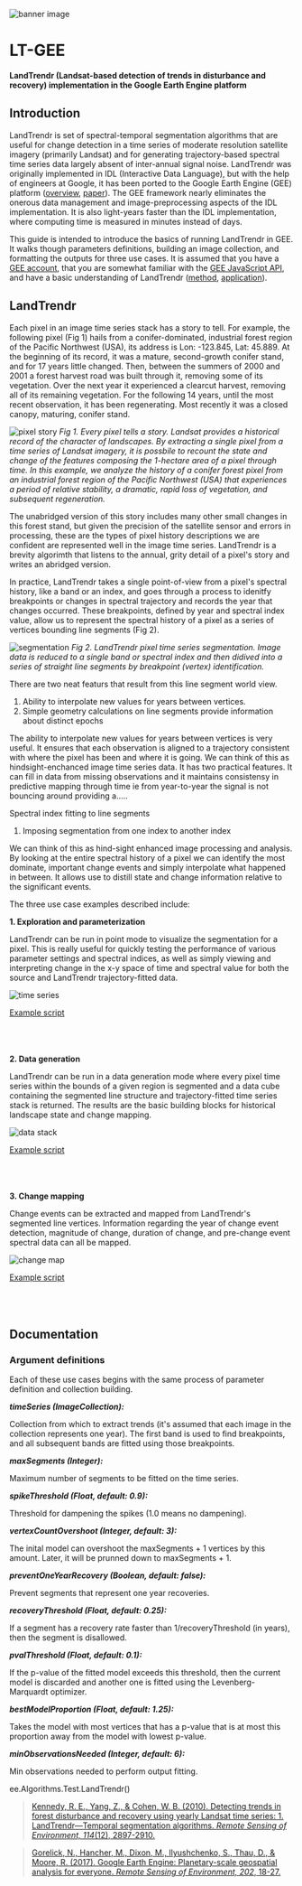 ![banner image](https://github.com/eMapR/LT-GEE/blob/master/imgs/lt_gee_symbols_small.png)

# **LT-GEE**

**LandTrendr (Landsat-based detection of trends in disturbance and recovery) 
implementation in the Google Earth Engine platform**

## Introduction

LandTrendr is set of spectral-temporal segmentation algorithms that are useful 
for change detection in a time series of moderate resolution satellite imagery (primarily Landsat) 
and for generating trajectory-based spectral time series data largely absent of 
inter-annual signal noise. LandTrendr was originally implemented in IDL 
(Interactive Data Language), but with the help of engineers at Google, it has 
been ported to the Google Earth Engine (GEE) platform 
([overview](https://earthengine.google.com/), [paper](https://github.com/eMapR/LT-GEE/blob/master/docs/gorelick_etal_2017_google_earth_engine.pdf)). 
The GEE framework nearly eliminates the onerous data management and image-preprocessing 
aspects of the IDL implementation. It is also light-years faster than the IDL 
implementation, where computing time is measured in minutes instead of days.

This guide is intended to introduce the basics of running LandTrendr in GEE. 
It walks though parameters definitions, building an image collection, and 
formatting the outputs for three use cases. It is assumed that you have a 
[GEE account](https://signup.earthengine.google.com/#!/), that you are 
somewhat familiar with the [GEE JavaScript API](https://developers.google.com/earth-engine/), 
and have a basic understanding of LandTrendr 
([method](https://github.com/eMapR/LT-GEE/blob/master/docs/kennedy_etal_2010_landtrendr.pdf), 
[application](https://github.com/eMapR/LT-GEE/blob/master/docs/kennedy_etal_2012_disturbance_nwfp.pdf)).

## LandTrendr

Each pixel in an image time series
stack has a story to tell. For example, the following pixel (Fig 1) hails from a conifer-dominated,
industrial forest region of the Pacific Northwest (USA), its address is Lon: -123.845, Lat: 45.889. At the
beginning of its record, it was a mature, second-growth conifer stand, and for 17 years little changed.
Then, between the summers of 2000 and 2001 a forest harvest road was built through it, removing some of its 
vegetation. Over the next year it experienced a clearcut harvest, removing all of its remaining
vegetation. For the following 14 years, until the most recent observation, it has been regenerating. Most
recently it was a closed canopy, maturing, conifer stand.
<br>

![pixel story](https://github.com/eMapR/LT-GEE/blob/master/imgs/pixel_story.jpg)
*Fig 1. Every pixel tells a story. Landsat provides a historical record of the character of landscapes. By
extracting a single pixel from a time series of Landsat imagery, it is possbile to recount the state and change of 
the features composing the 1-hectare area of a pixel through time. In this example, we analyze the history of a conifer 
forest pixel from an industrial forest region of the Pacific Northwest (USA) that experiences a period of relative stability,
a dramatic, rapid loss of vegetation, and subsequent regeneration.*
<br>

The unabridged version of this story includes many other small changes in this forest stand, but given the precision of 
the satellite sensor and errors in processing, these are the types of pixel history descriptions we are confident 
are represented well in the image time series. LandTrendr is a brevity algorimth that listens to the annual, grity 
detail of a pixel's story and writes an abridged version. 

In practice, LandTrendr takes a single point-of-view from a pixel's spectral history, like a band or an index, and
goes through a process to idenitfy breakpoints or changes in spectral trajectory and records the year that changes occurred.
These breakpoints, defined by year and spectral index value, allow us to represent the spectral history of a pixel as a 
series of vertices bounding line segments (Fig 2). 
<br>

![segmentation](https://github.com/eMapR/LT-GEE/blob/master/imgs/segmentation.png)
*Fig 2. LandTrendr pixel time series segmentation. Image data is reduced to a single band or spectral index
and then didived into a series of straight line segments by breakpoint (vertex) identification.*
<br>

There are two neat featurs that result from this line segment world view.
 
1. Ability to interpolate new values for years between vertices.
2. Simple geometry calculations on line segments provide information about distinct epochs

The ability to interpolate new values for years between vertices is very useful. It ensures that each observation
is aligned to a trajectory consistent with where the pixel has been and where it is going. We can think of this 
as hindsight-enchanced image time series data. It has two practical features. It can fill in data from missing 
observations and it maintains consistensy in predictive mapping through time ie from year-to-year the signal is 
not bouncing around providing a.....   

Spectral index fitting to line segments 

1. Imposing segmentation from one index to another index


  





  



We can think of this as hind-sight enhanced 
image processing and analysis. By looking at the entire spectral history of a pixel we can identify 
the most dominate, important change events and simply interpolate what happened in between. It allows 
use to distill state and change information relative to the significant events.  





The three use case examples described include:

**1. Exploration and parameterization**

LandTrendr can be run in point mode to visualize the segmentation for a pixel. 
This is really useful for quickly testing the performance of various parameter 
settings and spectral indices, as well as simply viewing and interpreting change 
in the x-y space of time and spectral value for both the source and LandTrendr 
trajectory-fitted data.

![time series](https://github.com/eMapR/LT-GEE/blob/master/imgs/time_series.png)

[Example script](https://code.earthengine.google.com/3aef4bddbae77d3205b0408a84c83a4b)
<br><br><br><br>

**2. Data generation**

LandTrendr can be run in a data generation mode where every pixel time series 
within the bounds of a given region is segmented and a data cube containing 
the segmented line structure and trajectory-fitted time series stack is returned. 
The results are the basic building blocks for historical landscape state and change mapping.

![data stack](https://github.com/eMapR/LT-GEE/blob/master/imgs/stack.gif)

[Example script](https://code.earthengine.google.com/c11bcd88ed5b3cc4ff027c7ac295a16d)
<br><br><br><br>

**3. Change mapping**

Change events can be extracted and mapped from LandTrendr's segmented line vertices. 
Information regarding the year of change event detection, magnitude of change, duration 
of change, and pre-change event spectral data can all be mapped.

![change map](https://github.com/eMapR/LT-GEE/blob/master/imgs/yod_mapped.png)

[Example script](https://code.earthengine.google.com/8b247c3a18fb9cc2e2fe781724fe352e)
<br><br><br><br>

## Documentation





### Argument definitions


Each of these use cases begins with the same process of parameter definition and collection building.

***timeSeries (ImageCollection):***

Collection from which to extract trends (it's assumed that each image in the collection represents one year). The first band is used to find breakpoints, and all subsequent bands are fitted using those breakpoints.

***maxSegments (Integer):***

Maximum number of segments to be fitted on the time series.

***spikeThreshold (Float, default: 0.9):***

Threshold for dampening the spikes (1.0 means no dampening).

***vertexCountOvershoot (Integer, default: 3):***

The inital model can overshoot the maxSegments + 1 vertices by this amount. Later, it will be prunned down to maxSegments + 1.

***preventOneYearRecovery (Boolean, default: false):***

Prevent segments that represent one year recoveries.

***recoveryThreshold (Float, default: 0.25):***

If a segment has a recovery rate faster than 1/recoveryThreshold (in years), then the segment is disallowed.

***pvalThreshold (Float, default: 0.1):***

If the p-value of the fitted model exceeds this threshold, then the current model is discarded and another one is fitted using the Levenberg-Marquardt optimizer.

***bestModelProportion (Float, default: 1.25):***

Takes the model with most vertices that has a p-value that is at most this proportion away from the model with lowest p-value.

***minObservationsNeeded (Integer, default: 6):***

Min observations needed to perform output fitting.


ee.Algorithms.Test.LandTrendr()







>[Kennedy, R. E., Yang, Z., & Cohen, W. B. (2010). Detecting trends in forest disturbance and recovery using yearly Landsat time series: 1. LandTrendr—Temporal segmentation algorithms. *Remote Sensing of Environment, 114*(12), 2897-2910.]()

>[Gorelick, N., Hancher, M., Dixon, M., Ilyushchenko, S., Thau, D., & Moore, R. (2017). Google Earth Engine: Planetary-scale geospatial analysis for everyone. *Remote Sensing of Environment, 202*, 18-27.]()